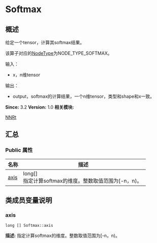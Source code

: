 # Softmax


## 概述

给定一个tensor，计算其softmax结果。

该算子对应的[NodeType](_n_n_rt.md#nodetype)为NODE_TYPE_SOFTMAX。

输入：

- x，n维tensor

输出：

- output，softmax的计算结果，一个n维tensor，类型和shape和x一致。

**Since:**
3.2
**Version:**
1.0
**相关模块:**

[NNRt](_n_n_rt.md)


## 汇总


### Public 属性

  | 名称 | 描述 | 
| -------- | -------- |
| [axis](#axis) | long[]<br/>指定计算softmax的维度。整数取值范围为[-n，n)。&nbsp; | 


## 类成员变量说明


### axis

  
```
long [] Softmax::axis
```
**描述:**
指定计算softmax的维度。整数取值范围为[-n，n)。
